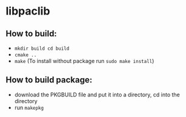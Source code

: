 # libpaclib
## How to build:
  * `mkdir build cd build`
  * `cmake ..`
  * `make` (To install without package run `sudo make install`)
## How to build package:
  * download the PKGBUILD file and put it into a directory, cd into the directory
  * run `makepkg`
